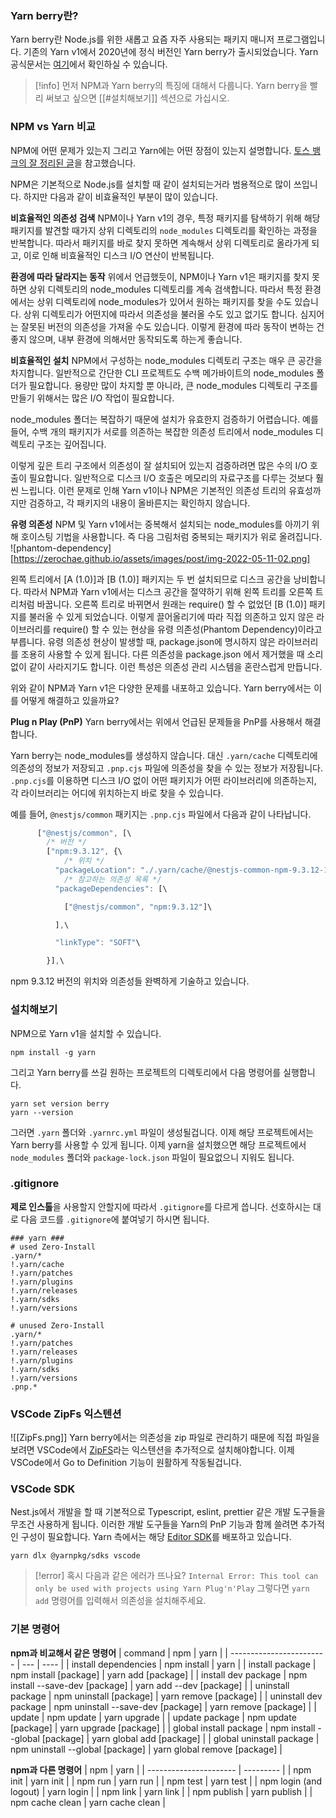 ### Yarn berry란? 
Yarn berry란 Node.js를 위한 새롭고 요즘 자주 사용되는 패키지 매니저 프로그램입니다. 기존의 Yarn v1에서 2020년에 정식 버전인 Yarn berry가 출시되었습니다. 
Yarn 공식문서는 [여기](https://yarnpkg.com/)에서 확인하실 수 있습니다. 

> [!info] 먼저 NPM과 Yarn berry의 특징에 대해서 다룹니다. 
> Yarn berry을 빨리 써보고 싶으면 [[#설치해보기]] 섹션으로 가십시오. 


### NPM vs Yarn 비교
NPM에 어떤 문제가 있는지 그리고 Yarn에는 어떤 장점이 있는지 설명합니다. [토스 뱅크의 잘 정리된 글](https://toss.tech/article/node-modules-and-yarn-berry)을 참고했습니다.  

NPM은 기본적으로 Node.js를 설치할 때 같이 설치되는거라 범용적으로 많이 쓰입니다. 하지만 다음과 같이 비효율적인 부분이 많이 있습니다. 

**비효율적인 의존성 검색**
NPM이나 Yarn v1의 경우, 특정 패키지를 탐색하기 위해 해당 패키지를 발견할 때가지 상위 디렉토리의 `node_modules` 디렉토리를 확인하는 과정을 반복합니다. 따라서 패키지를 바로 찾지 못하면 계속해서 상위 디렉토리로 올라가게 되고, 이로 인해 비효율적인 디스크 I/O 연산이 반복됩니다. 

**환경에 따라 달라지는 동작**
위에서 언급했듯이, NPM이나 Yarn v1은 패키지를 찾지 못하면 상위 디렉토리의 node_modules 디렉토리를 계속 검색합니다. 따라서 특정 환경에서는 상위 디렉토리에 node_modules가 있어서 원하는 패키지를 찾을 수도 있습니다. 상위 디렉토리가 어떤지에 따라서 의존성을 불러올 수도 있고 없기도 합니다. 심지어는 잘못된 버전의 의존성을 가져올 수도 있습니다. 
이렇게 환경에 따라 동작이 변하는 건 좋지 않으며, 내부 환경에 의해서만 동작되도록 하는게 좋습니다. 

**비효율적인 설치**
NPM에서 구성하는 node_modules 디렉토리 구조는 매우 큰 공간을 차지합니다. 일반적으로 간단한 CLI 프로젝트도 수백 메가바이트의 node_modules 폴더가 필요합니다. 용량만 많이 차지할 뿐 아니라, 큰 node_modules 디렉토리 구조를 만들기 위해서는 많은 I/O 작업이 필요합니다.

node_modules 폴더는 복잡하기 때문에 설치가 유효한지 검증하기 어렵습니다. 예를 들어, 수백 개의 패키지가 서로를 의존하는 복잡한 의존성 트리에서 node_modules 디렉토리 구조는 깊어집니다.

이렇게 깊은 트리 구조에서 의존성이 잘 설치되어 있는지 검증하려면 많은 수의 I/O 호출이 필요합니다. 일반적으로 디스크 I/O 호출은 메모리의 자료구조를 다루는 것보다 훨씬 느립니다. 이런 문제로 인해 Yarn v1이나 NPM은 기본적인 의존성 트리의 유효성까지만 검증하고, 각 패키지의 내용이 올바른지는 확인하지 않습니다.

**유령 의존성**
NPM 및 Yarn v1에서는 중복해서 설치되는 node_modules를 아끼기 위해 호이스팅 기법을 사용합니다. 즉 다음 그림처럼 중복되는 패키지가 위로 올려집니다. 	
![phantom-dependency][https://zerochae.github.io/assets/images/post/img-2022-05-11-02.png]

왼쪽 트리에서 [A (1.0)]과 [B (1.0)] 패키지는 두 번 설치되므로 디스크 공간을 낭비합니다. 따라서 NPM과 Yarn v1에서는 디스크 공간을 절약하기 위해 왼쪽 트리를 오른쪽 트리처럼 바꿉니다. 
오른쪽 트리로 바뀌면서 원래는 require() 할 수 없었던 [B (1.0)] 패키지를 불러올 수 있게 되었습니다. 
이렇게 끌어올리기에 따라 직접 의존하고 있지 않은 라이브러리를 require() 할 수 있는 현상을 유령 의존성(Phantom Dependency)이라고 부릅니다. 
유령 의존성 현상이 발생할 때, package.json에 명시하지 않은 라이브러리를 조용히 사용할 수 있게 됩니다. 다른 의존성을 package.json 에서 제거했을 때 소리없이 같이 사라지기도 합니다. 이런 특성은 의존성 관리 시스템을 혼란스럽게 만듭니다.

위와 같이 NPM과 Yarn v1은 다양한 문제를 내포하고 있습니다. Yarn berry에서는 이를 어떻게 해결하고 있을까요?

**Plug n Play (PnP)**
Yarn berry에서는 위에서 언급된 문제들을 PnP를 사용해서 해결합니다. 

Yarn berry는 node_modules를 생성하지 않습니다. 대신 `.yarn/cache` 디렉토리에 의존성의 정보가 저장되고 `.pnp.cjs` 파일에 의존성을 찾을 수 있는 정보가 저장됩니다. `.pnp.cjs`를 이용하면 디스크 I/O 없이 어떤 패키지가 어떤 라이브러리에 의존하는지, 각 라이브러리는 어디에 위치하는지 바로 찾을 수 있습니다. 

예를 들어, `@nestjs/common` 패키지는 `.pnp.cjs` 파일에서 다음과 같이 나타납니다. 

```javascript
      ["@nestjs/common", [\
		/* 버전 */
        ["npm:9.3.12", {\
			/* 위치 */
          "packageLocation": "./.yarn/cache/@nestjs-common-npm-9.3.12-1fce422d02-c31a3bc163.zip/node_modules/@nestjs/common/",\
			/* 참고하는 의존성 목록 */
          "packageDependencies": [\

            ["@nestjs/common", "npm:9.3.12"]\

          ],\

          "linkType": "SOFT"\

        }],\
```

npm 9.3.12 버전의 위치와 의존성들 완벽하게 기술하고 있습니다. 

### 설치해보기
NPM으로 Yarn v1을 설치할 수 있습니다. 
```shell
npm install -g yarn
```

그리고 Yarn berry를 쓰길 원하는 프로젝트의 디렉토리에서 다음 명령어를 실행합니다.  
```shell
yarn set version berry 
yarn --version
```

그러면 `.yarn` 폴더와 `.yarnrc.yml` 파일이 생성될겁니다. 이제 해당 프로젝트에서는 Yarn berry를 사용할 수 있게 됩니다.
이제 yarn을 설치했으면 해당 프로젝트에서 `node_modules` 폴더와 `package-lock.json` 파일이 필요없으니 지워도 됩니다. 


### .gitignore
**제로 인스톨**을 사용할지 안할지에 따라서 `.gitignore`를 다르게 씁니다. 
선호하시는 대로 다음 코드를 `.gitignore`에 붙여넣기 하시면 됩니다. 
```.gitignore
### yarn ### 
# used Zero-Install 
.yarn/* 
!.yarn/cache 
!.yarn/patches 
!.yarn/plugins 
!.yarn/releases 
!.yarn/sdks 
!.yarn/versions 

# unused Zero-Install 
.yarn/* 
!.yarn/patches 
!.yarn/releases 
!.yarn/plugins 
!.yarn/sdks 
!.yarn/versions 
.pnp.*
```


### VSCode ZipFs 익스텐션
![[ZipFs.png]]
Yarn berry에서는 의존성을 zip 파일로 관리하기 때문에 직접 파일을 보려면 VSCode에서 [ZipFS](https://marketplace.visualstudio.com/items?itemName=arcanis.vscode-zipfs)라는 익스텐션을 추가적으로 설치해야합니다. 
이제 VSCode에서 Go to Definition 기능이 원활하게 작동될겁니다. 


### VSCode SDK 
Nest.js에서 개발을 할 때 기본적으로 Typescript, eslint, prettier 같은 개발 도구들을 무조건 사용하게 됩니다. 이러한 개발 도구들을 Yarn의 PnP 기능과 함께 쓸려면 추가적인 구성이 필요합니다. 
Yarn 측에서는 해당 [Editor SDK](https://yarnpkg.com/getting-started/editor-sdks)를 배포하고 있습니다. 
```shell
yarn dlx @yarnpkg/sdks vscode
```

> [!error] 혹시 다음과 같은 에러가 뜨나요?
> `Internal Error: This tool can only be used with projects using Yarn Plug'n'Play`
> 그렇다면 `yarn add` 명령어를 입력해서 의존성을 설치해주세요.


### 기본 명령어

**npm과 비교해서 같은 명령어** 
| command                  | npm | yarn |
| ------------------------ | --- | ---- |
| install dependencies     |  npm install   |   yarn   |
| install package          |  npm install [package]  |   yarn add [package]   |
| install dev package      |  npm install --save-dev [package]   |   yarn add --dev [package]   |
| uninstall package        |  npm uninstall [package]  |   yarn remove [package]   |
| uninstall dev package    |  npm uninstall --save-dev [package]   |   yarn remove [package]   |
| update                   |  npm update  |   yarn upgrade   |
| update package           |  npm update [package]  |   yarn upgrade [package]   |
| global install package   |  npm install --global [package]  |   yarn global add [package]   |
| global uninstall package |  npm uninstall --global [package] |   yarn global remove [package]   |

**npm과 다른 명령어** 
| npm                    | yarn      |
| ---------------------- | --------- |
| npm init               | yarn init |
| npm run                | yarn run          |
| npm test               | yarn test          |
| npm login (and logout) | yarn login          |
| npm link               | yarn link          |
| npm publish            | yarn publish          |
| npm cache clean        | yarn cache clean          |

